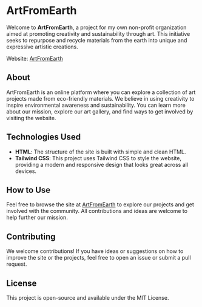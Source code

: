 # ArtFromEarth

Welcome to **ArtFromEarth**, a project for my own non-profit organization aimed at promoting creativity and sustainability through art. This initiative seeks to repurpose and recycle materials from the earth into unique and expressive artistic creations.

Website: [ArtFromEarth](https://jnmasterjn.github.io/ArtFromEarth/)

## About

ArtFromEarth is an online platform where you can explore a collection of art projects made from eco-friendly materials. We believe in using creativity to inspire environmental awareness and sustainability. You can learn more about our mission, explore our art gallery, and find ways to get involved by visiting the website.

## Technologies Used

- **HTML**: The structure of the site is built with simple and clean HTML.
- **Tailwind CSS**: This project uses Tailwind CSS to style the website, providing a modern and responsive design that looks great across all devices.

## How to Use

Feel free to browse the site at [ArtFromEarth](https://jnmasterjn.github.io/ArtFromEarth/) to explore our projects and get involved with the community. All contributions and ideas are welcome to help further our mission.

## Contributing

We welcome contributions! If you have ideas or suggestions on how to improve the site or the projects, feel free to open an issue or submit a pull request.

## License

This project is open-source and available under the MIT License.
